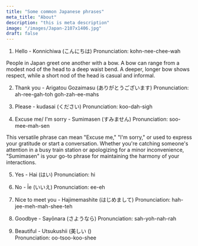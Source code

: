 ```yaml
---
title: "Some common Japanese phrases"
meta_title: "About"
description: "this is meta description"
image: "/images/Japan-2107x1406.jpg"
draft: false
---
```


1. Hello - Konnichiwa (こんにちは) 
Pronunciation: kohn-nee-chee-wah  
 
People in Japan greet one another with a bow. A bow can range from a modest nod of the head to a deep waist bend. A deeper, longer bow shows respect, while a short nod of the head is casual and informal. 
 
2. Thank you - Arigatou Gozaimasu (ありがとうございます) 
Pronunciation: ah-ree-gah-toh goh-zah-ee-mahs 
 
3. Please - kudasai (ください) 
Pronunciation: koo-dah-sigh 
 
4. Excuse me/ I'm sorry - Sumimasen (すみません) 
Pronunciation: soo-mee-mah-sen 
 
This versatile phrase can mean "Excuse me," "I'm sorry," or used to express your gratitude or start a conversation. Whether you're catching someone's attention in a busy train station or apologizing for a minor inconvenience, "Sumimasen" is your go-to phrase for maintaining the harmony of your interactions.  
 
5. Yes - Hai (はい) 
Pronunciation: hi 
 
6. No - Īe (いいえ) 
Pronunciation: ee-eh 
 
7. Nice to meet you - Hajimemashite (はじめまして) 
Pronunciation: hah-jee-meh-mah-shee-teh 
 
8. Goodbye - Sayōnara (さようなら) 
Pronunciation: sah-yoh-nah-rah 
 
9. Beautiful - Utsukushii  (美しい ()  
Pronunciation: oo-tsoo-koo-shee 


